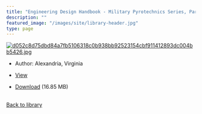 ```yaml
---
title: "Engineering Design Handbook - Military Pyrotechnics Series, Part Four - Design of ammunition for pyrotechnic effects"
description: ""
featured_image: "/images/site/library-header.jpg"
type: page
---
```


<a href="" target="_blank">![d052c8d75dbd84a7fb5106318c0b938bb92523154cbf911412893dc004bb5426.jpg](/images/library/d052c8d75dbd84a7fb5106318c0b938bb92523154cbf911412893dc004bb5426.jpg)</a>
* Author: Alexandria, Virginia
* <a href="" target="_blank">View</a>

* [Download]() (16.85 MB)

<br />[Back to library](/library/)
